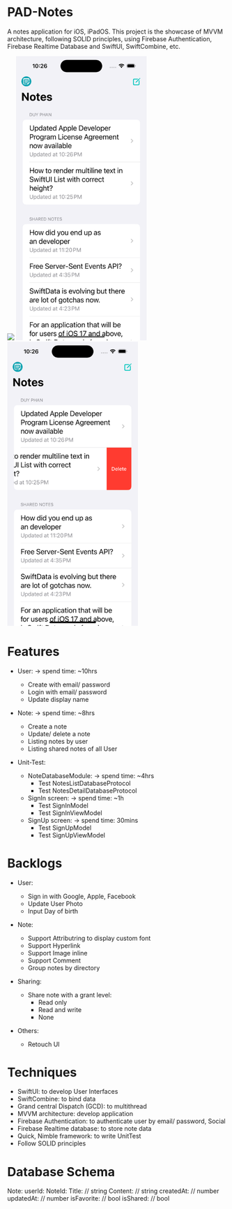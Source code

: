 # PAD-Notes
A notes application for iOS, iPadOS. This project is the showcase of MVVM architecture, following SOLID principles, using Firebase Authentication, Firebase Realtime Database and SwiftUI, SwiftCombine, etc.

<img src="Screenshots/SignInscreen.png.png" width="300"/>
<img src="Screenshots/Notelists.png" width="300"/>
<img src="Screenshots/Notelists_Swipedeleting.png" width="300"/>

# Features 
- User: -> spend time: ~10hrs
    + Create with email/ password
    + Login with email/ password
    + Update display name
    
- Note: -> spend time: ~8hrs
    + Create a note
    + Update/ delete a note
    + Listing notes by user
    + Listing shared notes of all User
    
- Unit-Test: 
    + NoteDatabaseModule: -> spend time: ~4hrs
        + Test NotesListDatabaseProtocol
        + Test NotesDetailDatabaseProtocol 
    + SignIn screen: -> spend time: ~1h
        + Test SignInModel
        + Test SignInViewModel
    + SignUp screen: -> spend time: 30mins
        + Test SignUpModel
        + Test SignUpViewModel

# Backlogs
- User:
    + Sign in with Google, Apple, Facebook
    + Update User Photo
    + Input Day of birth

- Note:
    + Support Attributring to display custom font
    + Support Hyperlink
    + Support Image inline
    + Support Comment
    + Group notes by directory
    
- Sharing:
    + Share note with a grant level: 
        + Read only
        + Read and write
        + None
        
- Others:
    + Retouch UI 
    
# Techniques
- SwiftUI: to develop User Interfaces
- SwiftCombine: to bind data
- Grand central Dispatch (GCD): to multithread 
- MVVM architecture: develop application
- Firebase Authentication: to authenticate user by email/ password, Social
- Firebase Realtime database: to store note data
- Quick, Nimble framework: to write UnitTest
- Follow SOLID principles

# Database Schema
Note:
    userId:
        NoteId:
            Title:      // string
            Content:    // string
            createdAt:  // number
            updatedAt:  // number
            isFavorite: // bool
            isShared:   // bool

